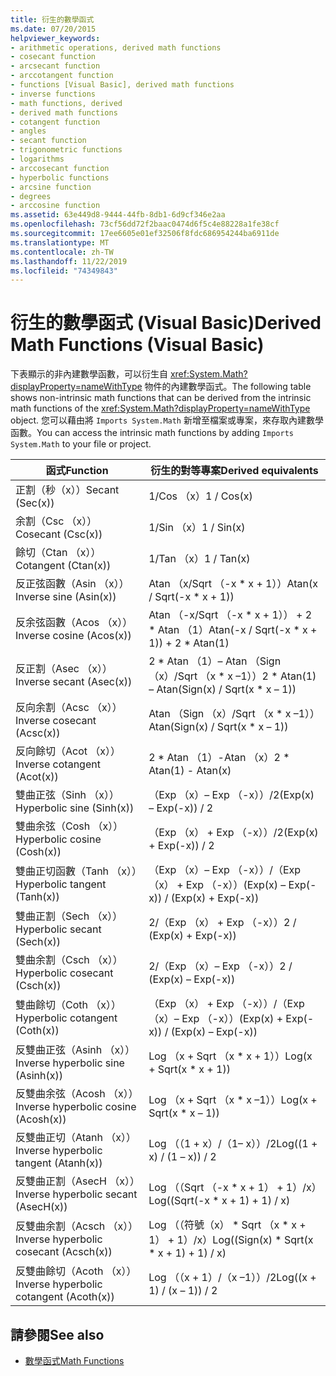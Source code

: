 ```yaml
---
title: 衍生的數學函式
ms.date: 07/20/2015
helpviewer_keywords:
- arithmetic operations, derived math functions
- cosecant function
- arcsecant function
- arccotangent function
- functions [Visual Basic], derived math functions
- inverse functions
- math functions, derived
- derived math functions
- cotangent function
- angles
- secant function
- trigonometric functions
- logarithms
- arccosecant function
- hyperbolic functions
- arcsine function
- degrees
- arccosine function
ms.assetid: 63e449d8-9444-44fb-8db1-6d9cf346e2aa
ms.openlocfilehash: 73cf56dd72f2baac0474d6f5c4e88228a1fe38cf
ms.sourcegitcommit: 17ee6605e01ef32506f8fdc686954244ba6911de
ms.translationtype: MT
ms.contentlocale: zh-TW
ms.lasthandoff: 11/22/2019
ms.locfileid: "74349843"
---
```

# <a name="derived-math-functions-visual-basic"></a><span data-ttu-id="bda29-102">衍生的數學函式 (Visual Basic)</span><span class="sxs-lookup"><span data-stu-id="bda29-102">Derived Math Functions (Visual Basic)</span></span>
<span data-ttu-id="bda29-103">下表顯示的非內建數學函數，可以衍生自 <xref:System.Math?displayProperty=nameWithType> 物件的內建數學函式。</span><span class="sxs-lookup"><span data-stu-id="bda29-103">The following table shows non-intrinsic math functions that can be derived from the intrinsic math functions of the <xref:System.Math?displayProperty=nameWithType> object.</span></span> <span data-ttu-id="bda29-104">您可以藉由將 `Imports System.Math` 新增至檔案或專案，來存取內建數學函數。</span><span class="sxs-lookup"><span data-stu-id="bda29-104">You can access the intrinsic math functions by adding `Imports System.Math` to your file or project.</span></span>  
  
|<span data-ttu-id="bda29-105">函式</span><span class="sxs-lookup"><span data-stu-id="bda29-105">Function</span></span>|<span data-ttu-id="bda29-106">衍生的對等專案</span><span class="sxs-lookup"><span data-stu-id="bda29-106">Derived equivalents</span></span>|  
|--------------|-------------------------|  
|<span data-ttu-id="bda29-107">正割（秒（x））</span><span class="sxs-lookup"><span data-stu-id="bda29-107">Secant (Sec(x))</span></span>|<span data-ttu-id="bda29-108">1/Cos （x）</span><span class="sxs-lookup"><span data-stu-id="bda29-108">1 / Cos(x)</span></span>|  
|<span data-ttu-id="bda29-109">余割（Csc （x））</span><span class="sxs-lookup"><span data-stu-id="bda29-109">Cosecant (Csc(x))</span></span>|<span data-ttu-id="bda29-110">1/Sin （x）</span><span class="sxs-lookup"><span data-stu-id="bda29-110">1 / Sin(x)</span></span>|  
|<span data-ttu-id="bda29-111">餘切（Ctan （x））</span><span class="sxs-lookup"><span data-stu-id="bda29-111">Cotangent (Ctan(x))</span></span>|<span data-ttu-id="bda29-112">1/Tan （x）</span><span class="sxs-lookup"><span data-stu-id="bda29-112">1 / Tan(x)</span></span>|  
|<span data-ttu-id="bda29-113">反正弦函數（Asin （x））</span><span class="sxs-lookup"><span data-stu-id="bda29-113">Inverse sine (Asin(x))</span></span>|<span data-ttu-id="bda29-114">Atan （x/Sqrt （-x \* x + 1））</span><span class="sxs-lookup"><span data-stu-id="bda29-114">Atan(x / Sqrt(-x \* x + 1))</span></span>|  
|<span data-ttu-id="bda29-115">反余弦函數（Acos （x））</span><span class="sxs-lookup"><span data-stu-id="bda29-115">Inverse cosine (Acos(x))</span></span>|<span data-ttu-id="bda29-116">Atan （-x/Sqrt （-x \* x + 1）） + 2 \* Atan （1）</span><span class="sxs-lookup"><span data-stu-id="bda29-116">Atan(-x / Sqrt(-x \* x + 1)) + 2 \* Atan(1)</span></span>|  
|<span data-ttu-id="bda29-117">反正割（Asec （x））</span><span class="sxs-lookup"><span data-stu-id="bda29-117">Inverse secant (Asec(x))</span></span>|<span data-ttu-id="bda29-118">2 \* Atan （1）– Atan （Sign （x）/Sqrt （x \* x –1））</span><span class="sxs-lookup"><span data-stu-id="bda29-118">2 \* Atan(1) – Atan(Sign(x) / Sqrt(x \* x – 1))</span></span>|  
|<span data-ttu-id="bda29-119">反向余割（Acsc （x））</span><span class="sxs-lookup"><span data-stu-id="bda29-119">Inverse cosecant (Acsc(x))</span></span>|<span data-ttu-id="bda29-120">Atan （Sign （x）/Sqrt （x \* x –1））</span><span class="sxs-lookup"><span data-stu-id="bda29-120">Atan(Sign(x) / Sqrt(x \* x – 1))</span></span>|  
|<span data-ttu-id="bda29-121">反向餘切（Acot （x））</span><span class="sxs-lookup"><span data-stu-id="bda29-121">Inverse cotangent (Acot(x))</span></span>|<span data-ttu-id="bda29-122">2 \* Atan （1）-Atan （x）</span><span class="sxs-lookup"><span data-stu-id="bda29-122">2 \* Atan(1) - Atan(x)</span></span>|  
|<span data-ttu-id="bda29-123">雙曲正弦（Sinh （x））</span><span class="sxs-lookup"><span data-stu-id="bda29-123">Hyperbolic sine (Sinh(x))</span></span>|<span data-ttu-id="bda29-124">（Exp （x）– Exp （-x））/2</span><span class="sxs-lookup"><span data-stu-id="bda29-124">(Exp(x) – Exp(-x)) / 2</span></span>|  
|<span data-ttu-id="bda29-125">雙曲余弦（Cosh （x））</span><span class="sxs-lookup"><span data-stu-id="bda29-125">Hyperbolic cosine (Cosh(x))</span></span>|<span data-ttu-id="bda29-126">（Exp （x） + Exp （-x））/2</span><span class="sxs-lookup"><span data-stu-id="bda29-126">(Exp(x) + Exp(-x)) / 2</span></span>|  
|<span data-ttu-id="bda29-127">雙曲正切函數（Tanh （x））</span><span class="sxs-lookup"><span data-stu-id="bda29-127">Hyperbolic tangent (Tanh(x))</span></span>|<span data-ttu-id="bda29-128">（Exp （x）– Exp （-x））/（Exp （x） + Exp （-x））</span><span class="sxs-lookup"><span data-stu-id="bda29-128">(Exp(x) – Exp(-x)) / (Exp(x) + Exp(-x))</span></span>|  
|<span data-ttu-id="bda29-129">雙曲正割（Sech （x））</span><span class="sxs-lookup"><span data-stu-id="bda29-129">Hyperbolic secant (Sech(x))</span></span>|<span data-ttu-id="bda29-130">2/（Exp （x） + Exp （-x））</span><span class="sxs-lookup"><span data-stu-id="bda29-130">2 / (Exp(x) + Exp(-x))</span></span>|  
|<span data-ttu-id="bda29-131">雙曲余割（Csch （x））</span><span class="sxs-lookup"><span data-stu-id="bda29-131">Hyperbolic cosecant (Csch(x))</span></span>|<span data-ttu-id="bda29-132">2/（Exp （x）– Exp （-x））</span><span class="sxs-lookup"><span data-stu-id="bda29-132">2 / (Exp(x) – Exp(-x))</span></span>|  
|<span data-ttu-id="bda29-133">雙曲餘切（Coth （x））</span><span class="sxs-lookup"><span data-stu-id="bda29-133">Hyperbolic cotangent (Coth(x))</span></span>|<span data-ttu-id="bda29-134">（Exp （x） + Exp （-x））/（Exp （x）– Exp （-x））</span><span class="sxs-lookup"><span data-stu-id="bda29-134">(Exp(x) + Exp(-x)) / (Exp(x) – Exp(-x))</span></span>|  
|<span data-ttu-id="bda29-135">反雙曲正弦（Asinh （x））</span><span class="sxs-lookup"><span data-stu-id="bda29-135">Inverse hyperbolic sine (Asinh(x))</span></span>|<span data-ttu-id="bda29-136">Log （x + Sqrt （x \* x + 1））</span><span class="sxs-lookup"><span data-stu-id="bda29-136">Log(x + Sqrt(x \* x + 1))</span></span>|  
|<span data-ttu-id="bda29-137">反雙曲余弦（Acosh （x））</span><span class="sxs-lookup"><span data-stu-id="bda29-137">Inverse hyperbolic cosine (Acosh(x))</span></span>|<span data-ttu-id="bda29-138">Log （x + Sqrt （x \* x –1））</span><span class="sxs-lookup"><span data-stu-id="bda29-138">Log(x + Sqrt(x \* x – 1))</span></span>|  
|<span data-ttu-id="bda29-139">反雙曲正切（Atanh （x））</span><span class="sxs-lookup"><span data-stu-id="bda29-139">Inverse hyperbolic tangent (Atanh(x))</span></span>|<span data-ttu-id="bda29-140">Log （（1 + x）/（1– x））/2</span><span class="sxs-lookup"><span data-stu-id="bda29-140">Log((1 + x) / (1 – x)) / 2</span></span>|  
|<span data-ttu-id="bda29-141">反雙曲正割（AsecH （x））</span><span class="sxs-lookup"><span data-stu-id="bda29-141">Inverse hyperbolic secant (AsecH(x))</span></span>|<span data-ttu-id="bda29-142">Log （（Sqrt （-x \* x + 1） + 1）/x）</span><span class="sxs-lookup"><span data-stu-id="bda29-142">Log((Sqrt(-x \* x + 1) + 1) / x)</span></span>|  
|<span data-ttu-id="bda29-143">反雙曲余割（Acsch （x））</span><span class="sxs-lookup"><span data-stu-id="bda29-143">Inverse hyperbolic cosecant (Acsch(x))</span></span>|<span data-ttu-id="bda29-144">Log （（符號（x） \* Sqrt （x \* x + 1） + 1）/x）</span><span class="sxs-lookup"><span data-stu-id="bda29-144">Log((Sign(x) \* Sqrt(x \* x + 1) + 1) / x)</span></span>|  
|<span data-ttu-id="bda29-145">反雙曲餘切（Acoth （x））</span><span class="sxs-lookup"><span data-stu-id="bda29-145">Inverse hyperbolic cotangent (Acoth(x))</span></span>|<span data-ttu-id="bda29-146">Log （（x + 1）/（x –1））/2</span><span class="sxs-lookup"><span data-stu-id="bda29-146">Log((x + 1) / (x – 1)) / 2</span></span>|  
  
## <a name="see-also"></a><span data-ttu-id="bda29-147">請參閱</span><span class="sxs-lookup"><span data-stu-id="bda29-147">See also</span></span>

- [<span data-ttu-id="bda29-148">數學函式</span><span class="sxs-lookup"><span data-stu-id="bda29-148">Math Functions</span></span>](../../../visual-basic/language-reference/functions/math-functions.md)

